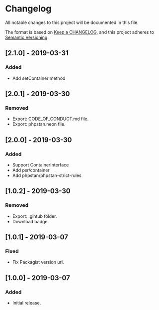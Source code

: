 # Changelog

All notable changes to this project will be documented in this file.

The format is based on [Keep a CHANGELOG](https://keepachangelog.com/en/1.0.0/),
and this project adheres to [Semantic Versioning](https://semver.org/spec/v2.0.0.html).

## [2.1.0] - 2019-03-31

### Added
- Add setContainer method

## [2.0.1] - 2019-03-30

### Removed
- Export: CODE_OF_CONDUCT.md file.
- Export: phpstan.neon file.

## [2.0.0] - 2019-03-30

### Added
- Support ContainerInterface
- Add psr/container
- Add phpstan/phpstan-strict-rules

## [1.0.2] - 2019-03-30

### Removed
- Export: .gihtub folder.
- Download badge.

## [1.0.1] - 2019-03-07

### Fixed
- Fix Packagist version url.

## [1.0.0] - 2019-03-07

### Added
- Initial release.
